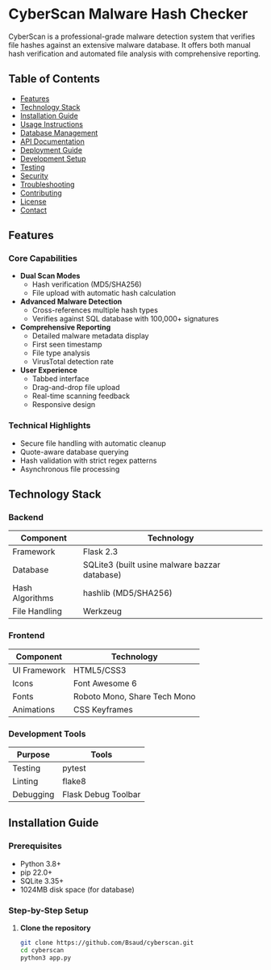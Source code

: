# CyberScan Malware Hash Checker

CyberScan is a professional-grade malware detection system that verifies file hashes against an extensive malware database. It offers both manual hash verification and automated file analysis with comprehensive reporting.

## Table of Contents
- [Features](#features)
- [Technology Stack](#technology-stack)
- [Installation Guide](#installation-guide)
- [Usage Instructions](#usage-instructions)
- [Database Management](#database-management)
- [API Documentation](#api-documentation)
- [Deployment Guide](#deployment-guide)
- [Development Setup](#development-setup)
- [Testing](#testing)
- [Security](#security)
- [Troubleshooting](#troubleshooting)
- [Contributing](#contributing)
- [License](#license)
- [Contact](#contact)

## Features

### Core Capabilities
- **Dual Scan Modes**
  - Hash verification (MD5/SHA256)
  - File upload with automatic hash calculation
- **Advanced Malware Detection**
  - Cross-references multiple hash types
  - Verifies against SQL database with 100,000+ signatures
- **Comprehensive Reporting**
  - Detailed malware metadata display
  - First seen timestamp
  - File type analysis
  - VirusTotal detection rate
- **User Experience**
  - Tabbed interface
  - Drag-and-drop file upload
  - Real-time scanning feedback
  - Responsive design

### Technical Highlights
- Secure file handling with automatic cleanup
- Quote-aware database querying
- Hash validation with strict regex patterns
- Asynchronous file processing

## Technology Stack

### Backend
| Component       | Technology           |
|-----------------|----------------------|
| Framework       | Flask 2.3            |
| Database        | SQLite3  (built usine malware bazzar database)|
| Hash Algorithms | hashlib (MD5/SHA256)|
| File Handling   | Werkzeug             |

### Frontend
| Component       | Technology           |
|-----------------|----------------------|
| UI Framework    | HTML5/CSS3           |
| Icons           | Font Awesome 6       |
| Fonts           | Roboto Mono, Share Tech Mono |
| Animations      | CSS Keyframes        |

### Development Tools
| Purpose         | Tools                |
|-----------------|----------------------|
| Testing         | pytest               |
| Linting         | flake8               |
| Debugging       | Flask Debug Toolbar  |

## Installation Guide

### Prerequisites
- Python 3.8+
- pip 22.0+
- SQLite 3.35+
- 1024MB disk space (for database)

### Step-by-Step Setup

1. **Clone the repository**
   ```bash
   git clone https://github.com/Bsaud/cyberscan.git
   cd cyberscan
   python3 app.py
